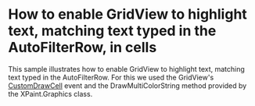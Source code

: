 # How to enable GridView to highlight text, matching text typed in the AutoFilterRow, in cells


<p>This sample illustrates how to enable GridView to highlight text, matching text typed in the AutoFilterRow. For this we used the GridView's <a href="http://documentation.devexpress.com/#WindowsForms/DevExpressXtraGridViewsGridGridView_CustomDrawCelltopic"><u>CustomDrawCell</u></a> event and the DrawMultiColorString method provided by the XPaint.Graphics class.</p>

<br/>


